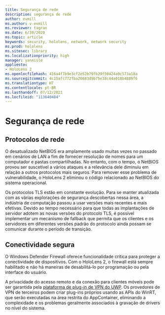 ```yaml
---
title: Segurança de rede
description: segurança de rede
author: evmill
ms.author: v-evmill
ms.reviewer: tagran
ms.date: 6/30/2020
ms.topic: article
keywords: security, hololens, network, network security
ms.prod: hololens
ms.sitesec: library
ms.localizationpriority: high
manager: yannisle
appliesto:
- HoloLens 2
ms.openlocfilehash: 416a4f7b9e3cf2e52b79fb29f50424a9c573a18a
ms.sourcegitcommit: 4c15afc772fba26683d9b75e38c44a018b4889f6
ms.translationtype: HT
ms.contentlocale: pt-BR
ms.lasthandoff: 07/12/2021
ms.locfileid: "113640484"
---
```

# <a name="network-security"></a>Segurança de rede

## <a name="network-protocols"></a>Protocolos de rede

O desatualizado NetBIOS era amplamente usado muitas vezes no passado em cenários de LAN a fim de fornecer resolução de nomes para um computador e pastas compartilhadas. No entanto, com o tempo, o NetBIOS provou ser suscetível a vários ataques e a relevância dele diminuiu em relação a outros protocolos mais seguros. Para remover esse problema de vulnerabilidade, o HoloLens 2 eliminou o código relacionado ao NetBIOS do sistema operacional.

Os protocolos TLS estão em constante evolução. Para se manter atualizada com as várias explorações de segurança descobertas nessa área, a indústria de computação passou a usar versões mais recentes e mais efetivas. Devido ao tempo necessário para que todas as implantações de servidor adotem as novas versões do protocolo TLS, é possível implementar um mecanismo de fallback que permita que os clientes e os servidores em diferentes versões padrão do protocolo ainda possam se comunicar durante o período de transição.

## <a name="secure-connectivity"></a>Conectividade segura 

O Windows Defender Firewall oferece funcionalidade crítica para proteger a conectividade de dispositivos. Com o HoloLens 2, o firewall está sempre habilitado e não há maneiras de desabilitá-lo por programação ou pela interface do usuário.

A privacidade do acesso remoto e da conexão para clientes móveis pode ser garantida pela [plataforma de plug-in de VPN do UWP](/uwp/api/Windows.Networking.Vpn?view=winrt-19041). Os provedores de VPN de terceiros podem criar plug-ins próprios usando as APIs do WinRT, que serão executadas na área restrita do AppContainer, eliminando a complexidade e os problemas geralmente associados à gravação de drivers no nível do sistema.
